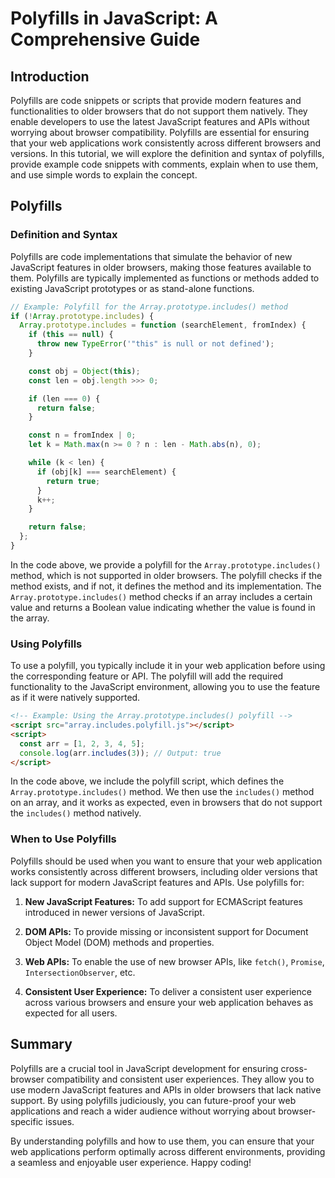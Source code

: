# Polyfills in JavaScript: A Comprehensive Guide

## Introduction

Polyfills are code snippets or scripts that provide modern features and functionalities to older browsers that do not support them natively. They enable developers to use the latest JavaScript features and APIs without worrying about browser compatibility. Polyfills are essential for ensuring that your web applications work consistently across different browsers and versions. In this tutorial, we will explore the definition and syntax of polyfills, provide example code snippets with comments, explain when to use them, and use simple words to explain the concept.

## Polyfills

### Definition and Syntax

Polyfills are code implementations that simulate the behavior of new JavaScript features in older browsers, making those features available to them. Polyfills are typically implemented as functions or methods added to existing JavaScript prototypes or as stand-alone functions.

```javascript
// Example: Polyfill for the Array.prototype.includes() method
if (!Array.prototype.includes) {
  Array.prototype.includes = function (searchElement, fromIndex) {
    if (this == null) {
      throw new TypeError('"this" is null or not defined');
    }

    const obj = Object(this);
    const len = obj.length >>> 0;

    if (len === 0) {
      return false;
    }

    const n = fromIndex | 0;
    let k = Math.max(n >= 0 ? n : len - Math.abs(n), 0);

    while (k < len) {
      if (obj[k] === searchElement) {
        return true;
      }
      k++;
    }

    return false;
  };
}
```

In the code above, we provide a polyfill for the `Array.prototype.includes()` method, which is not supported in older browsers. The polyfill checks if the method exists, and if not, it defines the method and its implementation. The `Array.prototype.includes()` method checks if an array includes a certain value and returns a Boolean value indicating whether the value is found in the array.

### Using Polyfills

To use a polyfill, you typically include it in your web application before using the corresponding feature or API. The polyfill will add the required functionality to the JavaScript environment, allowing you to use the feature as if it were natively supported.

```html
<!-- Example: Using the Array.prototype.includes() polyfill -->
<script src="array.includes.polyfill.js"></script>
<script>
  const arr = [1, 2, 3, 4, 5];
  console.log(arr.includes(3)); // Output: true
</script>
```

In the code above, we include the polyfill script, which defines the `Array.prototype.includes()` method. We then use the `includes()` method on an array, and it works as expected, even in browsers that do not support the `includes()` method natively.

### When to Use Polyfills

Polyfills should be used when you want to ensure that your web application works consistently across different browsers, including older versions that lack support for modern JavaScript features and APIs. Use polyfills for:

1. **New JavaScript Features:** To add support for ECMAScript features introduced in newer versions of JavaScript.

2. **DOM APIs:** To provide missing or inconsistent support for Document Object Model (DOM) methods and properties.

3. **Web APIs:** To enable the use of new browser APIs, like `fetch()`, `Promise`, `IntersectionObserver`, etc.

4. **Consistent User Experience:** To deliver a consistent user experience across various browsers and ensure your web application behaves as expected for all users.

## Summary

Polyfills are a crucial tool in JavaScript development for ensuring cross-browser compatibility and consistent user experiences. They allow you to use modern JavaScript features and APIs in older browsers that lack native support. By using polyfills judiciously, you can future-proof your web applications and reach a wider audience without worrying about browser-specific issues.

By understanding polyfills and how to use them, you can ensure that your web applications perform optimally across different environments, providing a seamless and enjoyable user experience. Happy coding!